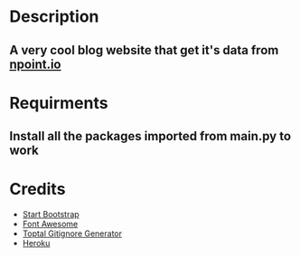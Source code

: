# Description
A very cool blog website that get it's data from [npoint.io](https://www.npoint.io/)
---
# Requirments
Install all the packages imported from main.py to work
---
# Credits
- [Start Bootstrap](https://startbootstrap.com/)
- [Font Awesome](https://fontawesome.com/)
- [Toptal Gitignore Generator](https://gitignore.io/)
- [Heroku](http://heroku.com/)
